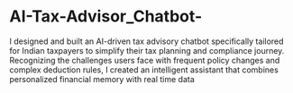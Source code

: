 # AI-Tax-Advisor_Chatbot-
I designed and built an AI-driven tax advisory chatbot specifically tailored for Indian taxpayers to simplify their tax planning and compliance journey. Recognizing the challenges users face with frequent policy changes and complex deduction rules, I created an intelligent assistant that combines personalized financial memory with real time data 
